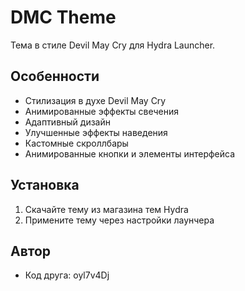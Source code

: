# DMC Theme

Тема в стиле Devil May Cry для Hydra Launcher.

## Особенности

- Стилизация в духе Devil May Cry
- Анимированные эффекты свечения
- Адаптивный дизайн
- Улучшенные эффекты наведения
- Кастомные скроллбары
- Анимированные кнопки и элементы интерфейса

## Установка

1. Скачайте тему из магазина тем Hydra
2. Примените тему через настройки лаунчера

## Автор

- Код друга: oyl7v4Dj 